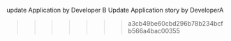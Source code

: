 
update Application by Developer B
Update Application story by DeveloperA
>>>>>>> a3cb49be60cbd296b78b234bcfb566a4bac00355
